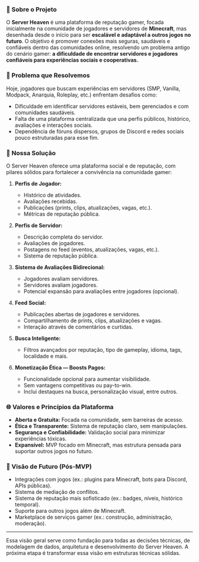 ### 🧠 Sobre o Projeto

O **Server Heaven** é uma plataforma de reputação gamer, focada inicialmente na comunidade de jogadores e servidores de **Minecraft**, mas desenhada desde o início para ser **escalável e adaptável a outros jogos no futuro**. O objetivo é promover conexões mais seguras, saudáveis e confiáveis dentro das comunidades online, resolvendo um problema antigo do cenário gamer: **a dificuldade de encontrar servidores e jogadores confiáveis para experiências sociais e cooperativas.**

### 🎯 Problema que Resolvemos

Hoje, jogadores que buscam experiências em servidores (SMP, Vanilla, Modpack, Anarquia, Roleplay, etc.) enfrentam desafios como:

* Dificuldade em identificar servidores estáveis, bem gerenciados e com comunidades saudáveis.
* Falta de uma plataforma centralizada que una perfis públicos, histórico, avaliações e interações sociais.
* Dependência de fóruns dispersos, grupos de Discord e redes sociais pouco estruturadas para esse fim.

### 🚀 Nossa Solução

O Server Heaven oferece uma plataforma social e de reputação, com pilares sólidos para fortalecer a convivência na comunidade gamer:

1. **Perfis de Jogador:**

   * Histórico de atividades.
   * Avaliações recebidas.
   * Publicações (prints, clips, atualizações, vagas, etc.).
   * Métricas de reputação pública.

2. **Perfis de Servidor:**

   * Descrição completa do servidor.
   * Avaliações de jogadores.
   * Postagens no feed (eventos, atualizações, vagas, etc.).
   * Sistema de reputação pública.

3. **Sistema de Avaliações Bidirecional:**

   * Jogadores avaliam servidores.
   * Servidores avaliam jogadores.
   * Potencial expansão para avaliações entre jogadores (opcional).

4. **Feed Social:**

   * Publicações abertas de jogadores e servidores.
   * Compartilhamento de prints, clips, atualizações e vagas.
   * Interação através de comentários e curtidas.

5. **Busca Inteligente:**

   * Filtros avançados por reputação, tipo de gameplay, idioma, tags, localidade e mais.

6. **Monetização Ética — Boosts Pagos:**

   * Funcionalidade opcional para aumentar visibilidade.
   * Sem vantagens competitivas ou pay-to-win.
   * Inclui destaques na busca, personalização visual, entre outros.

### 🌐 Valores e Princípios da Plataforma

* **Aberta e Gratuita:** Focada na comunidade, sem barreiras de acesso.
* **Ética e Transparente:** Sistema de reputação claro, sem manipulações.
* **Segurança e Confiabilidade:** Validação social para minimizar experiências tóxicas.
* **Expansível:** MVP focado em Minecraft, mas estrutura pensada para suportar outros jogos no futuro.

### 🔭 Visão de Futuro (Pós-MVP)

* Integrações com jogos (ex.: plugins para Minecraft, bots para Discord, APIs públicas).
* Sistema de mediação de conflitos.
* Sistema de reputação mais sofisticado (ex.: badges, níveis, histórico temporal).
* Suporte para outros jogos além de Minecraft.
* Marketplace de serviços gamer (ex.: construção, administração, moderação).

---

Essa visão geral serve como fundação para todas as decisões técnicas, de modelagem de dados, arquitetura e desenvolvimento do Server Heaven. A próxima etapa é transformar essa visão em estruturas técnicas sólidas.

